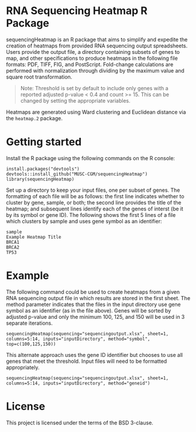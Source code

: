 # RNA Sequencing Heatmap R Package
sequencingHeatmap is an R package that aims to simplify and expedite the creation of heatmaps from provided RNA sequencing output spreadsheets.
Users provide the output file, a directory containing subsets of genes to map, and other specifications to produce heatmaps in the
following file formats: PDF, TIFF, FIG, and PostScript. Fold-change calculations are performed with normalization through dividing by
the maximum value and square root transformation.

> Note: Threshold is set by default to include only genes with a reported adjusted p-value < 0.4 and count >= 15. This can be changed by setting the appropriate variables.

Heatmaps are generated using Ward clustering and Euclidean distance via the `heatmap.2` package.


# Getting started

Install the R package using the following commands on the R console:
```
install.packages("devtools")
devtools::install_github("MUSC-CGM/sequencingHeatmap")
library(sequencingHeatmap)
```
Set up a directory to keep your input files, one per subset of genes. The formatting of each file will be as follows: the first line
indicates whether to cluster by gene, sample, or both; the second line provides the title of the heatmap; and subsequent lines identify
each of the genes of interst (be it by its symbol or gene ID). The following shows the first 5 lines of a file which
clusters by sample and uses gene symbol as an identifier:
```
sample
Example Heatmap Title
BRCA1
BRCA2
TP53
```

# Example
The following command could be used to create heatmaps from a given RNA sequencing output file in which results are stored in the first sheet.
The method parameter indicates that the files in the input directory use gene symbol as an identifier (as in the file above). Genes
will be sorted by adjusted p-value and only the minimum 100, 125, and 150 will be used in 3 separate iterations.
```
sequencingHeatmap(sequencing="sequencingoutput.xlsx", sheet=1, columns=5:14, inputs="inputDirectory", method="symbol", top=c(100,125,150))
```
This alternate approach uses the gene ID identifier but chooses to use all genes that meet the threshold. Input files will need to be
formatted appropriately.
```
sequencingHeatmap(sequencing="sequencingoutput.xlsx", sheet=1, columns=5:14, inputs="inputDirectory", method="geneid")
```
# License
 This project is licensed under the terms of the BSD 3-clause.
